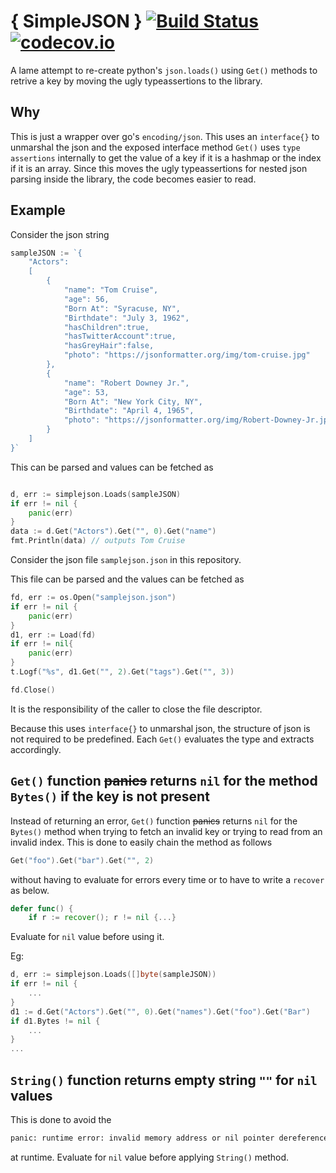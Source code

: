 # { SimpleJSON } [![Build Status](https://travis-ci.com/nohupped/simplejson.svg?branch=master)](https://travis-ci.com/nohupped/simplejson) [![codecov.io](https://codecov.io/github/nohupped/simplejson/coverage.svg?branch=master)](https://codecov.io/github/nohupped/simplejson?branch=master)

A lame attempt to re-create python's `json.loads()` using `Get()` methods to retrive a key by moving the ugly typeassertions to the library.

## Why

This is just a wrapper over go's `encoding/json`. This uses an `interface{}` to unmarshal the json and the exposed interface method `Get()` uses `type assertions` internally to get the value of a key if it is a hashmap or the index if it is an array. Since this moves the ugly typeassertions for nested json parsing inside the library, the code becomes easier to read.

## Example

Consider the json string

```go
sampleJSON := `{
    "Actors":
    [
        {
            "name": "Tom Cruise",
            "age": 56,
            "Born At": "Syracuse, NY",
            "Birthdate": "July 3, 1962",
            "hasChildren":true,
            "hasTwitterAccount":true,
            "hasGreyHair":false,
            "photo": "https://jsonformatter.org/img/tom-cruise.jpg"
        },
        {
            "name": "Robert Downey Jr.",
            "age": 53,
            "Born At": "New York City, NY",
            "Birthdate": "April 4, 1965",
            "photo": "https://jsonformatter.org/img/Robert-Downey-Jr.jpg"
        }
    ]
}`
```

This can be parsed and values can be fetched as

```go

d, err := simplejson.Loads(sampleJSON)
if err != nil {
    panic(err)
}
data := d.Get("Actors").Get("", 0).Get("name")
fmt.Println(data) // outputs Tom Cruise

```

Consider the json file `samplejson.json` in this repository.

This file can be parsed and the values can be fetched as

```go
fd, err := os.Open("samplejson.json")
if err != nil {
    panic(err)
}
d1, err := Load(fd)
if err != nil{
    panic(err)
}
t.Logf("%s", d1.Get("", 2).Get("tags").Get("", 3))

fd.Close()

```

It is the responsibility of the caller to close the file descriptor.

Because this uses `interface{}` to unmarshal json, the structure of json is not required to be predefined. Each `Get()` evaluates the type and extracts accordingly.

## `Get()` function ~~panics~~ returns `nil` for the method `Bytes()` if the key is not present

Instead of returning an error, `Get()` function ~~panics~~ returns `nil` for the `Bytes()` method when trying to fetch an invalid key or trying to read from an invalid index. This is done to easily chain the method as follows

```go
Get("foo").Get("bar").Get("", 2)
```

without having to evaluate for errors every time or to have to write a `recover` as below.

```go
defer func() {
    if r := recover(); r != nil {...}
```

Evaluate for `nil` value before using it.

Eg:

```go
d, err := simplejson.Loads([]byte(sampleJSON))
if err != nil {
    ...
}
d1 := d.Get("Actors").Get("", 0).Get("names").Get("foo").Get("Bar")
if d1.Bytes != nil {
    ...
}
...

```

## `String()` function returns empty string `""` for `nil` values

This is done to avoid the

```bash
panic: runtime error: invalid memory address or nil pointer dereference
```

at runtime. Evaluate for `nil` value before applying `String()` method.
